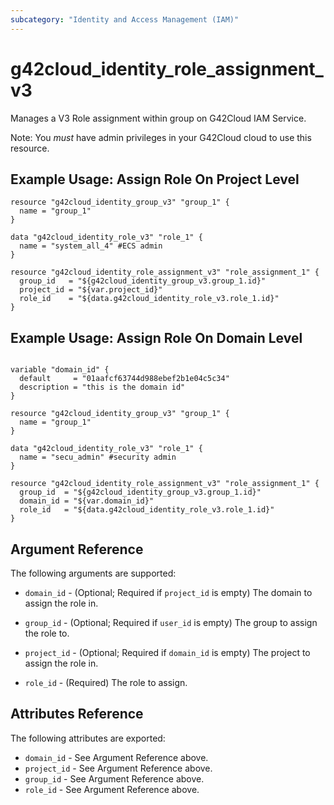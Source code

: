 ```yaml
---
subcategory: "Identity and Access Management (IAM)"
---
```


# g42cloud\_identity\_role\_assignment_v3

Manages a V3 Role assignment within group on G42Cloud IAM Service.

Note: You _must_ have admin privileges in your G42Cloud cloud to use
this resource. 

## Example Usage: Assign Role On Project Level

```hcl
resource "g42cloud_identity_group_v3" "group_1" {
  name = "group_1"
}

data "g42cloud_identity_role_v3" "role_1" {
  name = "system_all_4" #ECS admin
}

resource "g42cloud_identity_role_assignment_v3" "role_assignment_1" {
  group_id   = "${g42cloud_identity_group_v3.group_1.id}"
  project_id = "${var.project_id}"
  role_id    = "${data.g42cloud_identity_role_v3.role_1.id}"
}
```

## Example Usage: Assign Role On Domain Level

```hcl

variable "domain_id" {
  default     = "01aafcf63744d988ebef2b1e04c5c34"
  description = "this is the domain id"
}

resource "g42cloud_identity_group_v3" "group_1" {
  name = "group_1"
}

data "g42cloud_identity_role_v3" "role_1" {
  name = "secu_admin" #security admin
}

resource "g42cloud_identity_role_assignment_v3" "role_assignment_1" {
  group_id  = "${g42cloud_identity_group_v3.group_1.id}"
  domain_id = "${var.domain_id}"
  role_id   = "${data.g42cloud_identity_role_v3.role_1.id}"
}

```

## Argument Reference

The following arguments are supported:

* `domain_id` - (Optional; Required if `project_id` is empty) The domain to assign the role in.

* `group_id` - (Optional; Required if `user_id` is empty) The group to assign the role to.

* `project_id` - (Optional; Required if `domain_id` is empty) The project to assign the role in.

* `role_id` - (Required) The role to assign.

## Attributes Reference

The following attributes are exported:

* `domain_id` - See Argument Reference above.
* `project_id` - See Argument Reference above.
* `group_id` - See Argument Reference above.
* `role_id` - See Argument Reference above.
